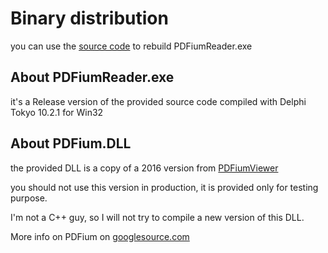 # Binary distribution

you can use the [source code](https://github.com/tothpaul/PDFiumReader/tree/master/src) to rebuild PDFiumReader.exe

## About PDFiumReader.exe

it's a Release version of the provided source code compiled with Delphi Tokyo 10.2.1 for Win32

## About PDFium.DLL

the provided DLL is a copy of a 2016 version from [PDFiumViewer](https://github.com/pvginkel/PdfiumViewer/tree/master/Libraries/Pdfium)

you should not use this version in production, it is provided only for testing purpose.

I'm not a C++ guy, so I will not try to compile a new version of this DLL.

More info on PDFium on [googlesource.com](https://pdfium.googlesource.com/pdfium/)
